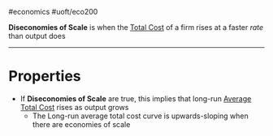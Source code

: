 #economics #uoft/eco200 

**Diseconomies of Scale** is when the [Total Cost](Total%20Cost.md) of a firm rises at a faster *rate* than output does

---
# Properties
- If **Diseconomies of Scale** are true, this implies that long-run [Average Total Cost](Average%20Total%20Cost.md) rises as output grows
	- The  Long-run average total cost curve is upwards-sloping when there are economies of scale